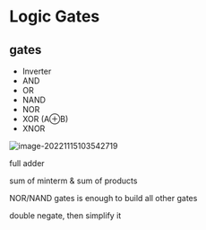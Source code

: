 # Logic Gates

## gates

- Inverter
- AND
- OR
- NAND 
- NOR
- XOR (A$\oplus$B)
- XNOR



![image-20221115103542719](../../../Pictures/study/g1s1/image-20221115103542719.png)



full adder

sum of minterm & sum of products

NOR/NAND gates is enough to build all other gates

double negate, then simplify it 
